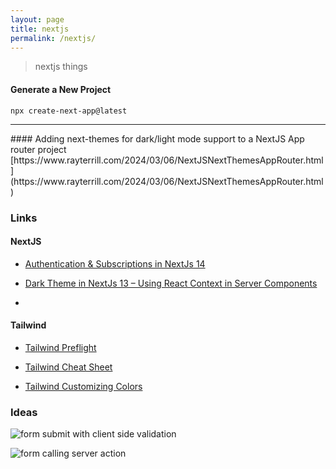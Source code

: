 ```yaml
---
layout: page
title: nextjs
permalink: /nextjs/
---
```


> nextjs things

#### Generate a New Project
```
npx create-next-app@latest
```
<hr />
#### Adding next-themes for dark/light mode support to a NextJS App router project
[https://www.rayterrill.com/2024/03/06/NextJSNextThemesAppRouter.html](https://www.rayterrill.com/2024/03/06/NextJSNextThemesAppRouter.html)

### Links
#### NextJS

* [Authentication & Subscriptions in NextJs 14](https://www.youtube.com/watch?v=vi9VhhMFpWI)

* [Dark Theme in NextJs 13 – Using React Context in Server Components](https://www.youtube.com/watch?v=RTAJ-enfums)

* []()

#### Tailwind

* [Tailwind Preflight](https://tailwindcss.com/docs/preflight)

* [Tailwind Cheat Sheet](https://nerdcave.com/tailwind-cheat-sheet)

* [Tailwind Customizing Colors](https://tailwindcss.com/docs/customizing-colors)

### Ideas
![form submit with client side validation](https://github.com/rayterrill/tacticalnerdery.com/assets/4378762/9fc86e58-daca-4121-b1f3-5d4f3d83dc4c)

![form calling server action](https://github.com/rayterrill/tacticalnerdery.com/assets/4378762/345acf8b-9148-4a37-98de-334358f27b85)
